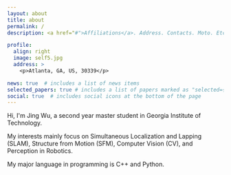 ```yaml
---
layout: about
title: about
permalink: /
description: <a href="#">Affiliations</a>. Address. Contacts. Moto. Etc.

profile:
  align: right
  image: self5.jpg
  address: >
    <p>Atlanta, GA, US, 30339</p>

news: true  # includes a list of news items
selected_papers: true # includes a list of papers marked as "selected={true}"
social: true  # includes social icons at the bottom of the page
---
```


Hi, I'm Jing Wu, a second year master student in Georgia Institute of Technology. 

My interests mainly focus on Simultaneous Localization and Lapping (SLAM), Structure from Motion (SFM), Computer Vision (CV), and Perception in Robotics.

My major language in programming is C++ and Python.

